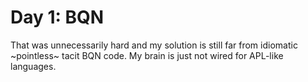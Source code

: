 # Day 1: BQN

That was unnecessarily hard and my solution is still far from idiomatic ~pointless~ tacit BQN code.
My brain is just not wired for APL-like languages.

